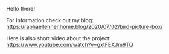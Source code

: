 Hello there!

For Information check out my blog: https://raphaellehner.home.blog/2020/07/02/bird-picture-box/

Here is also short video about the project: https://www.youtube.com/watch?v=gxtFEXJm9TQ
